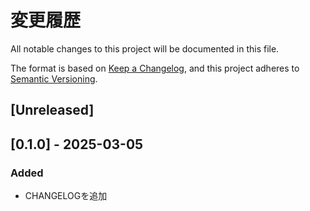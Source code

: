 # 変更履歴

All notable changes to this project will be documented in this file.

The format is based on [Keep a Changelog](https://keepachangelog.com/ja/1.1.0/),
and this project adheres to [Semantic Versioning](https://semver.org/spec/v2.0.0.html).

## [Unreleased]

## [0.1.0] - 2025-03-05
### Added
- CHANGELOGを追加

